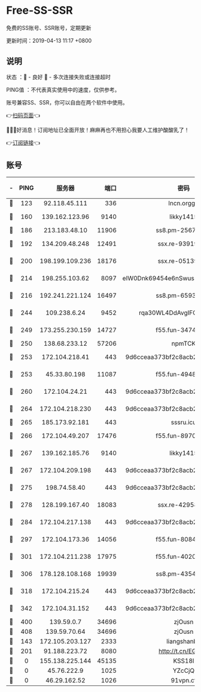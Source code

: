 # Free-SS-SSR

免费的SS账号、SSR账号，定期更新

更新时间：2019-04-13 11:17 +0800

## 说明

状态     ：🙂 - 良好 🙁 - 多次连接失败或连接超时

PING值   ：不代表真实使用中的速度，仅供参考。

账号兼容SS、SSR，你可以自由在两个软件中使用。

👉[扫码页面](https://liesauer.github.io/Free-SS-SSR/)👈

🎉🎉🎉好消息！订阅地址已全面开放！麻麻再也不用担心我要人工维护酸酸乳了！

👉[订阅链接](https://www.liesauer.net/yogurt/subscribe?ACCESS_TOKEN=DAYxR3mMaZAsaqUb)👈

## 账号

|-|PING|服务器|端口|密码|加密方式|区域|
|:----:|:----:|:-----:|-----:|:----:|:----:|:----:|
|🙂|123|92.118.45.111|336|lncn.orgg8|rc4|JP|
|🙂|160|139.162.123.96|9140|likky1415|aes-256-cfb|JP|
|🙂|186|213.183.48.10|11906|ss8.pm-25676868|rc4-md5|RU|
|🙂|192|134.209.48.248|12491|ssx.re-93919714|aes-256-cfb|US|
|🙂|200|198.199.109.236|18176|ssx.re-05139885|aes-256-cfb|US|
|🙂|214|198.255.103.62|8097|eIW0Dnk69454e6nSwuspv9DmS201tQ0D|aes-256-cfb|US|
|🙂|216|192.241.221.124|16497|ss8.pm-65934827|aes-256-cfb|US|
|🙂|244|109.238.6.24|9452|rqa30WL4DdAvgIFG6Fs3znzTa|aes-256-cfb|FR|
|🙂|249|173.255.230.159|14727|f55.fun-34743198|aes-256-cfb|US|
|🙂|250|138.68.233.12|57206|npmTCK|rc4-md5|US|
|🙂|253|172.104.218.41|443|9d6cceaa373bf2c8acb22e60b6a58be6|aes-256-cfb|US|
|🙂|253|45.33.80.198|11087|f55.fun-49488577|aes-256-cfb|US|
|🙂|260|172.104.24.21|443|9d6cceaa373bf2c8acb22e60b6a58be6|aes-256-cfb|US|
|🙂|264|172.104.218.230|443|9d6cceaa373bf2c8acb22e60b6a58be6|aes-256-cfb|US|
|🙂|265|185.173.92.181|443|sssru.icu|rc4-md5|RU|
|🙂|266|172.104.49.207|17476|f55.fun-89704239|aes-256-cfb|SG|
|🙂|267|139.162.185.76|9140|likky1415|aes-256-cfb|DE|
|🙂|267|172.104.209.198|443|9d6cceaa373bf2c8acb22e60b6a58be6|aes-256-cfb|US|
|🙂|275|198.74.58.40|443|9d6cceaa373bf2c8acb22e60b6a58be6|aes-256-cfb|US|
|🙂|278|128.199.167.40|18083|ssx.re-42958888|aes-256-cfb|SG|
|🙂|284|172.104.217.138|443|9d6cceaa373bf2c8acb22e60b6a58be6|aes-256-cfb|US|
|🙂|297|172.104.173.36|14056|f55.fun-80847555|aes-256-cfb|SG|
|🙂|301|172.104.211.238|17975|f55.fun-40202227|aes-256-cfb|US|
|🙂|306|178.128.108.168|19939|ss8.pm-43547562|aes-256-cfb|SG|
|🙂|318|172.104.215.24|443|9d6cceaa373bf2c8acb22e60b6a58be6|aes-256-cfb|US|
|🙂|342|172.104.31.152|443|9d6cceaa373bf2c8acb22e60b6a58be6|aes-256-cfb|US|
|🙂|400|139.59.0.7|34696|zjOusn|chacha20|IN|
|🙂|408|139.59.70.64|34696|zjOusn|chacha20|IN|
|🙂|143|172.105.203.127|2333|liangshanbo|chacha20|JP|
|🙂|201|91.188.223.72|8080|http://t.cn/EGJIyrl|rc4-md5|RU|
|🙁|0|155.138.225.144|45135|KSS18l|rc4-md5|US|
|🙁|0|45.76.222.9|1025|YZcCjQ|rc4-md5|JP|
|🙁|0|46.29.162.52|1026|91vpn.cf|rc4-md5|RU|

